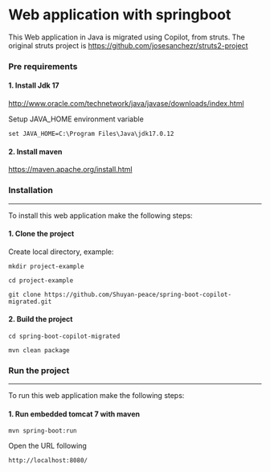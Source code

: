 # Web application with springboot

This Web application in Java is migrated using Copilot, from struts. The original struts project is 
https://github.com/josesanchezr/struts2-project

### Pre requirements
#### 1. Install Jdk 17

http://www.oracle.com/technetwork/java/javase/downloads/index.html

Setup JAVA_HOME environment variable

`set JAVA_HOME=C:\Program Files\Java\jdk17.0.12`

#### 2. Install maven

https://maven.apache.org/install.html

### Installation
-------------------

To install this web application make the following steps:

#### 1. Clone the project
Create local directory, example: 

`mkdir project-example`

`cd project-example`

`git clone https://github.com/Shuyan-peace/spring-boot-copilot-migrated.git`

#### 2. Build the project
`cd spring-boot-copilot-migrated`

`mvn clean package`

### Run the project
-------------------

To run this web application make the following steps:

#### 1. Run embedded tomcat 7 with maven
`mvn spring-boot:run`

Open the URL following

`http://localhost:8080/`
